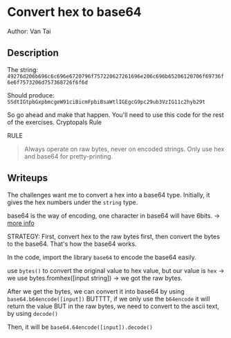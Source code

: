 # Convert hex to base64
Author: Van Tai

## Description
The string: `49276d206b696c6c696e6720796f757220627261696e206c696b65206120706f69736f6e6f7573206d757368726f6f6d`

Should produce:
`SSdtIGtpbGxpbmcgeW91ciBicmFpbiBsaWtlIGEgcG9pc29ub3VzIG11c2hyb29t`

So go ahead and make that happen. You'll need to use this code for the rest of the exercises. Cryptopals Rule

RULE
>Always operate on raw bytes, never on encoded strings. Only use hex and base64 for pretty-printing.


## Writeups
The challenges want me to convert a hex into a base64 type. Initially, it gives the hex numbers under the `string` type. 

base64 is the way of encoding, one character in base64 will have 6bits. -> [more info](https://en.wikipedia.org/wiki/Base64)

STRATEGY: First, convert hex to the raw bytes first, then convert the bytes to the base64. That's how the base64 works.

In the code, import the library `base64` to encode the base64 easily.

use `bytes()` to convert the original value to hex value, but our value is `hex` -> we use bytes.fromhex([input string]) -> we got the raw bytes.

After we get the bytes, we can convert it into base64 by using `base64.b64encode([input])`
BUTTTT, if we only use the `b64encode` it will return the value BUT in the raw bytes, we need to convert to the ascii text, by using `decode()`

Then, it will be `base64.64encode([input]).decode()`





